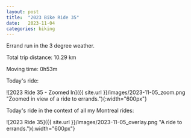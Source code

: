 ```yaml
---
layout: post
title:  "2023 Bike Ride 35"
date:   2023-11-04
categories: biking
---
```


Errand run in the 3 degree weather.

Total trip distance: 10.29 km

Moving time: 0h53m

Today's ride:

![2023 Ride 35 - Zoomed In]({{ site.url }}/images/2023-11-05_zoom.png "Zoomed in view of a ride to errands."){:width="600px"}

Today's ride in the context of all my Montreal rides:

![2023 Ride 35]({{ site.url }}/images/2023-11-05_overlay.png "A ride to errands."){:width="600px"}
